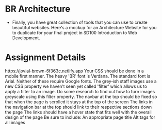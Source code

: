 # BR Architecture 
* Finally, you have great collection of tools that you can use to create beautiful websites. Here's a mockup for an Architecture Website for you to duplicate for your final project in SD100 Introduction to Web Development.
# Assignment Details
https://jovial-brown-6f363c.netlify.app
Your CSS should be done in a mobile first manner.
The heavy 'BR' font is Verdana. The standard font is Arial. Neither of these require Google fonts.
The grey-ish staff images use a new CSS property we haven't seen yet called 'filter' which allows us to apply a filter to an image. Do some research to find out how to turn images greyscale using this filter property.
The navbar at the top should be fixed so that when the page is scrolled it stays at the top of the screen
The links in the navigation bar at the top should link to their respective sections down the page
The links should have a hover state that fits well with the overall design of the page
Be sure to include:
An appropriate page title
Alt tags for all images
